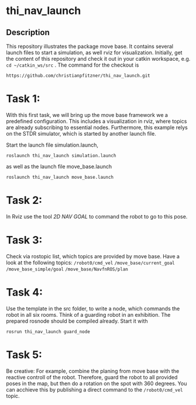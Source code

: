 # thi_nav_launch

## Description
This repository illustrates the package move base. It contains several launch files to start a simulation, as well rviz for visualization. 
Initially, get the content of this repository and check it out in your catkin workspace, e.g. ```cd ~/catkin_ws/src``` . The command for the checkout is 
```
https://github.com/christianpfitzner/thi_nav_launch.git
```

# Task 1: 
With this first task, we will bring up the move base framework we a predefined configuration. This includes a visualization in rviz, where topics are already subscribing to essential nodes. Furthermore, this example relys on the STDR simulator, which is started by another launch file. 


Start the launch file simulation.launch, 
```
roslaunch thi_nav_launch simulation.launch
```
as well as the launch file move_base.launch
```
roslaunch thi_nav_launch move_base.launch
```

# Task 2: 
In Rviz use the tool *2D NAV GOAL* to command the robot to go to this pose. 


# Task 3: 
Check via rostopic list, which topics are provided by move base. Have a look at the following topics: 
```/robot0/cmd_vel```
```/move_base/current_goal```
```/move_base_simple/goal```
```/move_base/NavfnROS/plan```


# Task 4: 
Use the template in the src folder, to write a node, which commands the robot in all six rooms. Think of a guarding robot in an exhibition. 
The prepared rosnode should be compiled already. Start it with 
```
rosrun thi_nav_launch guard_node
```


# Task 5: 
Be creative: For example, combine the planing from move base with the reactive controll of the robot. Therefore, guard the robot to all provided poses in the map, but then do a rotation on the spot with 360 degrees. You can acchieve this by publishing a direct command to the ```/robot0/cmd_vel``` topic. 

